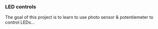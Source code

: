 ### LED controls
The goal of this project is to learn to use photo sensor & potentiemeter to control LEDs... 
